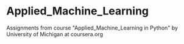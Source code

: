 # Applied_Machine_Learning

Assignments from course "Applied_Machine_Learning in Python" by University of Michigan at coursera.org
